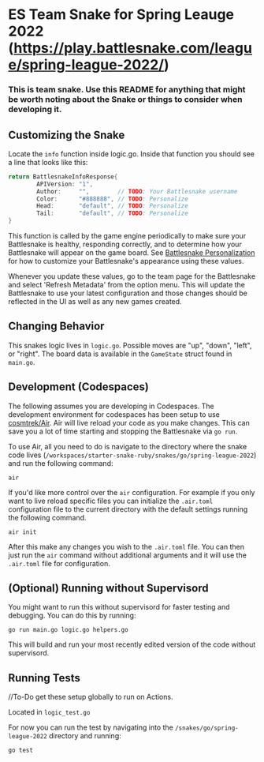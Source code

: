 # ES Team Snake for Spring Leauge 2022 (https://play.battlesnake.com/league/spring-league-2022/)

### This is team snake. Use this README for anything that might be worth noting about the Snake or things to consider when developing it. 

## Customizing the Snake 

Locate the `info` function inside logic.go. Inside that function you should see a line that looks like this:

```go
return BattlesnakeInfoResponse{
		APIVersion: "1",
		Author:     "",        // TODO: Your Battlesnake username
		Color:      "#888888", // TODO: Personalize
		Head:       "default", // TODO: Personalize
		Tail:       "default", // TODO: Personalize
}
```

This function is called by the game engine periodically to make sure your Battlesnake is healthy, responding correctly, and to determine how your Battlesnake will appear on the game board. See [Battlesnake Personalization](https://docs.battlesnake.com/references/personalization) for how to customize your Battlesnake's appearance using these values.

Whenever you update these values, go to the team page for the Battlesnake and select 'Refresh Metadata' from the option menu. This will update the Battlesnake to use your latest configuration and those changes should be reflected in the UI as well as any new games created.

## Changing Behavior

This snakes logic lives in `logic.go`. Possible moves are "up", "down", "left", or "right".  The board data is available in the `GameState` struct found in `main.go`. 

## Development (Codespaces)

The following assumes you are developing in Codespaces. The development environment for codespaces has been setup to use [cosmtrek/Air](https://github.com/cosmtrek/air). Air will live reload your code as you make changes. This can save you a lot of time starting and stopping the Battlesnake via `go run`.

To use Air, all you need to do is navigate to the directory where the snake code lives (`/workspaces/starter-snake-ruby/snakes/go/spring-league-2022`) and run the following command:

```shell
air
```

If you'd like more control over the `air` configuration. For example if you only want to live reload specific files you can initialize the `.air.toml` configuration file to the current directory with the default settings running the following command.

```shell
air init
```

After this make any changes you wish to the `.air.toml` file. You can then just run the `air` command without additional arguments and it will use the `.air.toml` file for configuration.

## (Optional) Running without Supervisord

You might want to run this without supervisord for faster testing and debugging. You can do this by running:

```shell
go run main.go logic.go helpers.go
```

This will build and run your most recently edited version of the code without supervisord.

## Running Tests 

//To-Do get these setup globally to run on Actions.

Located in `logic_test.go`

For now you can run the test by navigating into the `/snakes/go/spring-league-2022` directory and running:

```shell
go test
```